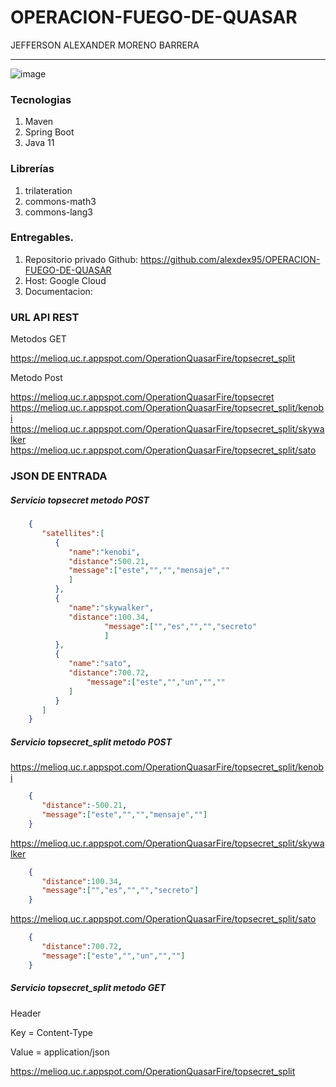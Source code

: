 # OPERACION-FUEGO-DE-QUASAR
JEFFERSON ALEXANDER MORENO BARRERA
*****************************************************************************************************************************************************************
![image](https://user-images.githubusercontent.com/59813210/167305565-f4cbf3a8-b34e-41dd-9a39-b7b0ef6e33ab.png)

###  Tecnologias
1. Maven
2. Spring Boot
3. Java 11

###  Librerías
1. trilateration
2. commons-math3
3. commons-lang3

### Entregables.
1.  Repositorio privado Github: https://github.com/alexdex95/OPERACION-FUEGO-DE-QUASAR
2.  Host: Google Cloud
3.  Documentacion:

### URL API REST

Metodos GET

https://melioq.uc.r.appspot.com/OperationQuasarFire/topsecret_split

Metodo Post

https://melioq.uc.r.appspot.com/OperationQuasarFire/topsecret
https://melioq.uc.r.appspot.com/OperationQuasarFire/topsecret_split/kenobi
https://melioq.uc.r.appspot.com/OperationQuasarFire/topsecret_split/skywalker
https://melioq.uc.r.appspot.com/OperationQuasarFire/topsecret_split/sato

### JSON DE ENTRADA
##### Servicio topsecret metodo POST 

```json
    {
       "satellites":[
          {
             "name":"kenobi",
             "distance":500.21,
             "message":["este","","","mensaje",""
    		 ]
          },
          {
             "name":"skywalker",
             "distance":100.34,
    				 "message":["","es","","","secreto"
    				 ]
          },
          {
             "name":"sato",
             "distance":700.72,
    		  	 "message":["este","","un","",""
             ]
          }
       ]
    }
```
##### Servicio topsecret_split metodo POST
https://melioq.uc.r.appspot.com/OperationQuasarFire/topsecret_split/kenobi

```json
    {
       "distance":-500.21,
       "message":["este","","","mensaje",""]
    }
```

https://melioq.uc.r.appspot.com/OperationQuasarFire/topsecret_split/skywalker

```json
    {
       "distance":100.34,
       "message":["","es","","","secreto"]
    }
```

https://melioq.uc.r.appspot.com/OperationQuasarFire/topsecret_split/sato

```json
    {
       "distance":700.72,
       "message":["este","","un","",""]
    }
```

##### Servicio topsecret_split metodo GET
Header

Key = Content-Type 

Value = application/json

https://melioq.uc.r.appspot.com/OperationQuasarFire/topsecret_split

